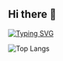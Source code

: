 
## Hi there 👋

[![Typing SVG](https://readme-typing-svg.demolab.com?font=Fira+Code&pause=1000&color=000000&random=false&width=435&lines=DevOps%2FBackend+Developer)](https://git.io/typing-svg)


![Top Langs](https://github-readme-stats.vercel.app/api/top-langs/?username=jalju0804&layout=compact)
